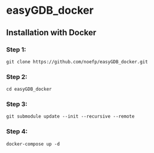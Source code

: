 # easyGDB_docker
## Installation with Docker

### Step 1:
```
git clone https://github.com/noefp/easyGDB_docker.git
```
### Step 2:
``` 
cd easyGDB_docker
```
### Step 3:
```
git submodule update --init --recursive --remote
```
### Step 4:
```
docker-compose up -d
```
